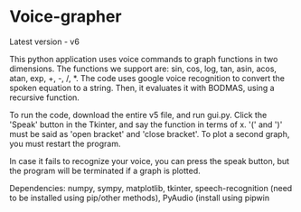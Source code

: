 # Voice-grapher
Latest version - v6

This python application uses voice commands to graph functions in two dimensions.
The functions we support are:
sin, cos, log, tan, asin, acos, atan, exp, +, -, /, *.
The code uses google voice recognition to convert the spoken equation to a string.
Then, it evaluates it with BODMAS, using a recursive function.

To run the code, download the entire v5 file, and run gui.py. 
Click the 'Speak' button in the Tkinter, and say the function in terms of x.
'(' and ')' must be said as 'open bracket' and 'close bracket'.
To plot a second graph, you must restart the program.

In case it fails to recognize your voice, you can press the speak button, but the program
will be terminated if a graph is plotted.

Dependencies: numpy, sympy, matplotlib, tkinter, speech-recognition (need to be installed using pip/other methods), PyAudio (install using pipwin

